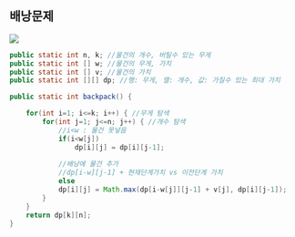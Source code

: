 ## 배낭문제
<img src="https://github.com/beeguriri/Selfstudy_Java/blob/0627_java_study/images/table.png">

```java
public static int n, k; //물건의 개수, 버틸수 있는 무게
public static int [] w; //물건의 무게, 가치
public static int [] v; //물건의 가치
public static int [][] dp; //행: 무게, 열: 개수, 값: 가질수 있는 최대 가치

public static int backpack() {

    for(int i=1; i<=k; i++) { //무게 탐색
        for(int j=1; j<=n; j++) { //개수 탐색
            //i<w : 물건 못넣음
            if(i<w[j])
                dp[i][j] = dp[i][j-1];
    
            //배낭에 물건 추가
            //dp[i-w][j-1] + 현재단계가치 vs 이전단계 가치
            else
            dp[i][j] = Math.max(dp[i-w[j]][j-1] + v[j], dp[i][j-1]);
        }
    }
    return dp[k][n];
}
```